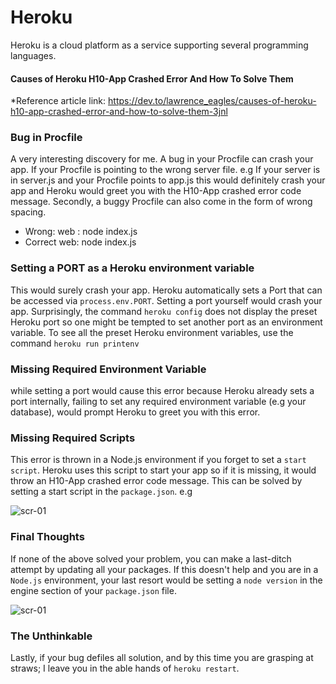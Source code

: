 # Heroku
Heroku is a cloud platform as a service supporting several programming languages.

#### Causes of Heroku H10-App Crashed Error And How To Solve Them
*Reference article link: https://dev.to/lawrence_eagles/causes-of-heroku-h10-app-crashed-error-and-how-to-solve-them-3jnl

### Bug in Procfile
A very interesting discovery for me. A bug in your Procfile can crash your app. If your Procfile is pointing to the wrong server file. e.g If your server is in server.js and your Procfile points to app.js this would definitely crash your app and Heroku would greet you with the H10-App crashed error code message.
Secondly, a buggy Procfile can also come in the form of wrong spacing.
- Wrong: web : node index.js
- Correct web: node index.js

### Setting a PORT as a Heroku environment variable
This would surely crash your app. Heroku automatically sets a Port that can be accessed via `process.env.PORT`. Setting a port yourself would crash your app. Surprisingly, the command `heroku config` does not display the preset Heroku port so one might be tempted to set another port as an environment variable.
To see all the preset Heroku environment variables, use the command `heroku run printenv`

### Missing Required Environment Variable 
while setting a port would cause this error because Heroku already sets a port internally, failing to set any required environment variable (e.g your database), would prompt Heroku to greet you with this error.

### Missing Required Scripts
This error is thrown in a Node.js environment if you forget to set a `start script`. Heroku uses this script to start your app so if it is missing, it would throw an H10-App crashed error code message.
This can be solved by setting a start script in the `package.json`. e.g

![scr-01](https://user-images.githubusercontent.com/73134659/153249123-97afbb89-31d9-4f3b-aead-a8f6aeefb5f0.JPG)

### Final Thoughts
If none of the above solved your problem, you can make a last-ditch attempt by updating all your packages. If this doesn't help and you are in a `Node.js` environment, your last resort would be setting a `node version` in the engine section of your `package.json` file.

![scr-01](https://user-images.githubusercontent.com/73134659/153249427-8ee1964f-4f46-4264-8027-cd2d956af8cf.JPG)

### The Unthinkable
Lastly, if your bug defiles all solution, and by this time you are grasping at straws; I leave you in the able hands of `heroku restart`.




